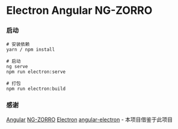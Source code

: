 # Electron Angular NG-ZORRO

### 启动
```shell
# 安装依赖
yarn / npm install

# 启动
ng serve
npm run electron:serve

# 打包
npm run electron:build
```



### 感谢
[Angular](https://github.com/angular/angular)
[NG-ZORRO](https://github.com/NG-ZORRO/ng-zorro-antd)
[Electron](https://github.com/electron/electron)
[angular-electron](https://github.com/maximegris/angular-electron) - 本项目借鉴于此项目
